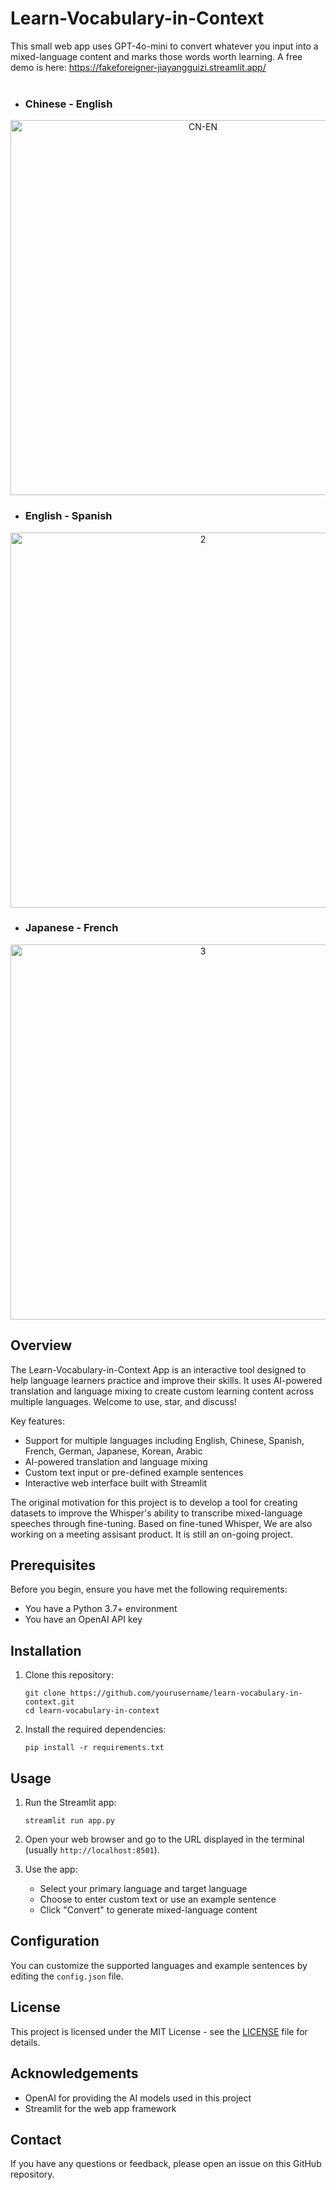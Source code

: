 # Learn-Vocabulary-in-Context

This small web app uses GPT-4o-mini to convert whatever you input into a mixed-language content and marks those words worth learning.
A free demo is here: https://fakeforeigner-jiayangguizi.streamlit.app/
<br><br>
- ### Chinese - English
<div style="text-align: center;">
  <img src="https://github.com/user-attachments/assets/3a653c3e-797b-4fed-ab03-5215d692f767" alt="CN-EN" width="600">
</div>

- ### English - Spanish
<div style="text-align: center;">
  <img src="https://github.com/user-attachments/assets/4d5bcb1e-85bc-4669-9ded-cc19a9798857" alt="2" width="600">
</div>

- ### Japanese - French
<div style="text-align: center;">
  <img src="https://github.com/user-attachments/assets/35905edd-63e3-4f8e-9b32-43021e24befa" alt="3" width="600">
</div>


## Overview

The Learn-Vocabulary-in-Context App is an interactive tool designed to help language learners practice and improve their skills. It uses AI-powered translation and language mixing to create custom learning content across multiple languages. Welcome to use, star, and discuss!

Key features:
- Support for multiple languages including English, Chinese, Spanish, French, German, Japanese, Korean, Arabic
- AI-powered translation and language mixing
- Custom text input or pre-defined example sentences
- Interactive web interface built with Streamlit

The original motivation for this project is to develop a tool for creating datasets to improve the Whisper's ability to transcribe mixed-language speeches through fine-tuning.
Based on fine-tuned Whisper, We are also working on a meeting assisant product. It is still an on-going project.


## Prerequisites

Before you begin, ensure you have met the following requirements:
- You have a Python 3.7+ environment
- You have an OpenAI API key

## Installation

1. Clone this repository:
   ```
   git clone https://github.com/yourusername/learn-vocabulary-in-context.git
   cd learn-vocabulary-in-context
   ```

2. Install the required dependencies:
   ```
   pip install -r requirements.txt
   ```

## Usage

1. Run the Streamlit app:
   ```
   streamlit run app.py
   ```

2. Open your web browser and go to the URL displayed in the terminal (usually `http://localhost:8501`).

3. Use the app:
   - Select your primary language and target language
   - Choose to enter custom text or use an example sentence
   - Click "Convert" to generate mixed-language content

## Configuration

You can customize the supported languages and example sentences by editing the `config.json` file.


## License

This project is licensed under the MIT License - see the [LICENSE](LICENSE) file for details.

## Acknowledgements

- OpenAI for providing the AI models used in this project
- Streamlit for the web app framework

## Contact

If you have any questions or feedback, please open an issue on this GitHub repository.
